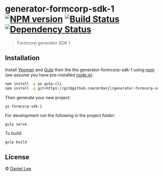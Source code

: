 # generator-formcorp-sdk-1 [![NPM version][npm-image]][npm-url] [![Build Status][travis-image]][travis-url] [![Dependency Status][daviddm-image]][daviddm-url]
> Formcorp generator SDK 1

## Installation

Install [Yeoman](http://yeoman.io) and [Gulp](http://gulpjs.com/) then the the generator-formcorp-sdk-1 using [npm](https://www.npmjs.com/) (we assume you have pre-installed [node.js](https://nodejs.org/)).

```bash
npm install -g yo gulp-cli
npm install -g git+https://git@github.com/mrdanjl/generator-formcorp-sdk-1.git
```

Then generate your new project:

```bash
yo formcorp-sdk-1
```

For development run the following in the project folder:

```
gulp serve
```

To build:

```
gulp build
```


## License

 © [Daniel Lee]()

[npm-image]: https://badge.fury.io/js/generator-formcorp-sdk-1.svg
[npm-url]: https://npmjs.org/package/generator-formcorp-sdk-1
[travis-image]: https://travis-ci.org/mrdanjl/generator-formcorp-sdk-1.svg?branch=master
[travis-url]: https://travis-ci.org/mrdanjl/generator-formcorp-sdk-1
[daviddm-image]: https://david-dm.org/mrdanjl/generator-formcorp-sdk-1.svg?theme=shields.io
[daviddm-url]: https://david-dm.org/mrdanjl/generator-formcorp-sdk-1
